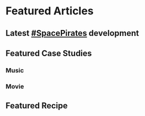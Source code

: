 # Featured Articles

<Feature article="blog/2021/1/23/Henry.md" />

## Latest [#SpacePirates](/tags/#Space-Pirates) development

<Feature article="blog/2021/1/8/Analyzing_Potential_Blockchain_Candidates.md" />

## Featured Case Studies

### Music

<Feature article="blog/2021/1/25/Devil-Like-Me-Rainbow-Kitten-Surprise.md" />

### Movie

<Feature article="blog/2021/1/16/The-King.md" />

## Featured Recipe

<Feature article="blog/2021/1/24/Ramen.md" />
